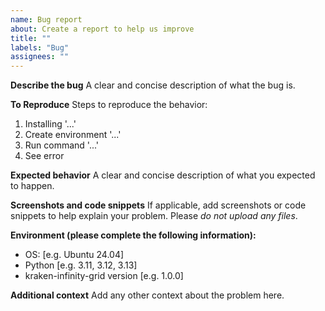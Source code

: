 ```yaml
---
name: Bug report
about: Create a report to help us improve
title: ""
labels: "Bug"
assignees: ""
---
```


**Describe the bug**
A clear and concise description of what the bug is.

**To Reproduce**
Steps to reproduce the behavior:

1. Installing '...'
2. Create environment '...'
3. Run command '...'
4. See error

**Expected behavior**
A clear and concise description of what you expected to happen.

**Screenshots and code snippets**
If applicable, add screenshots or code snippets to help explain your problem.
Please _do not upload any files_.

**Environment (please complete the following information):**

- OS: [e.g. Ubuntu 24.04]
- Python [e.g. 3.11, 3.12, 3.13]
- kraken-infinity-grid version [e.g. 1.0.0]

**Additional context**
Add any other context about the problem here.
